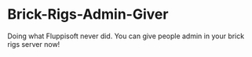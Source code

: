 # Brick-Rigs-Admin-Giver
Doing what Fluppisoft never did. You can give people admin in your brick rigs server now!
